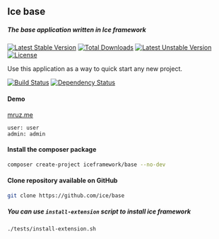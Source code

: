 ## Ice base
##### The base application written in Ice framework
[![Latest Stable Version](https://poser.pugx.org/iceframework/base/v/stable)](https://packagist.org/packages/iceframework/base) [![Total Downloads](https://poser.pugx.org/iceframework/base/downloads)](https://packagist.org/packages/iceframework/base) [![Latest Unstable Version](https://poser.pugx.org/iceframework/base/v/unstable)](https://packagist.org/packages/iceframework/base) [![License](https://poser.pugx.org/iceframework/base/license)](https://packagist.org/packages/iceframework/base)

Use this application as a way to quick start any new project.

[![Build Status](https://travis-ci.org/ice/base.svg)](https://travis-ci.org/ice/base)
[![Dependency Status](https://www.versioneye.com/user/projects/558e6020316338001a0000da/badge.svg?style=flat)](https://www.versioneye.com/user/projects/558e6020316338001a0000da)

#### Demo
[mruz.me](https://mruz.me/base)
```
user: user
admin: admin
```

#### Install the composer package
```sh
composer create-project iceframework/base --no-dev
```

#### Clone repository available on GitHub
```sh
git clone https://github.com/ice/base
```

##### You can use `install-extension` script to install ice framework
```
./tests/install-extension.sh
```